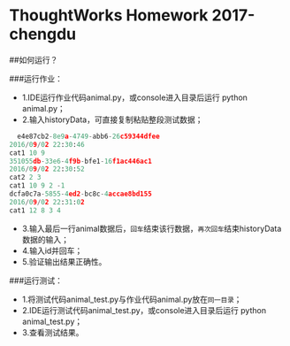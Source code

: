 # ThoughtWorks Homework 2017-chengdu

##如何运行？

###运行作业：
* 1.IDE运行作业代码animal.py，或console进入目录后运行 python animal.py；
* 2.输入historyData，可直接复制粘贴整段测试数据；
```python
  e4e87cb2-8e9a-4749-abb6-26c59344dfee
2016/09/02 22:30:46
cat1 10 9
351055db-33e6-4f9b-bfe1-16f1ac446ac1
2016/09/02 22:30:52
cat2 2 3
cat1 10 9 2 -1
dcfa0c7a-5855-4ed2-bc8c-4accae8bd155
2016/09/02 22:31:02
cat1 12 8 3 4
```
* 3.输入最后一行animal数据后，`回车`结束该行数据，`再次回车`结束historyData数据的输入；
* 4.输入id并回车；
* 5.验证输出结果正确性。

###运行测试：
* 1.将测试代码animal_test.py与作业代码animal.py放在`同一目录`；
* 2.IDE运行测试代码animal_test.py，或console进入目录后运行 python animal_test.py；
* 3.查看测试结果。
